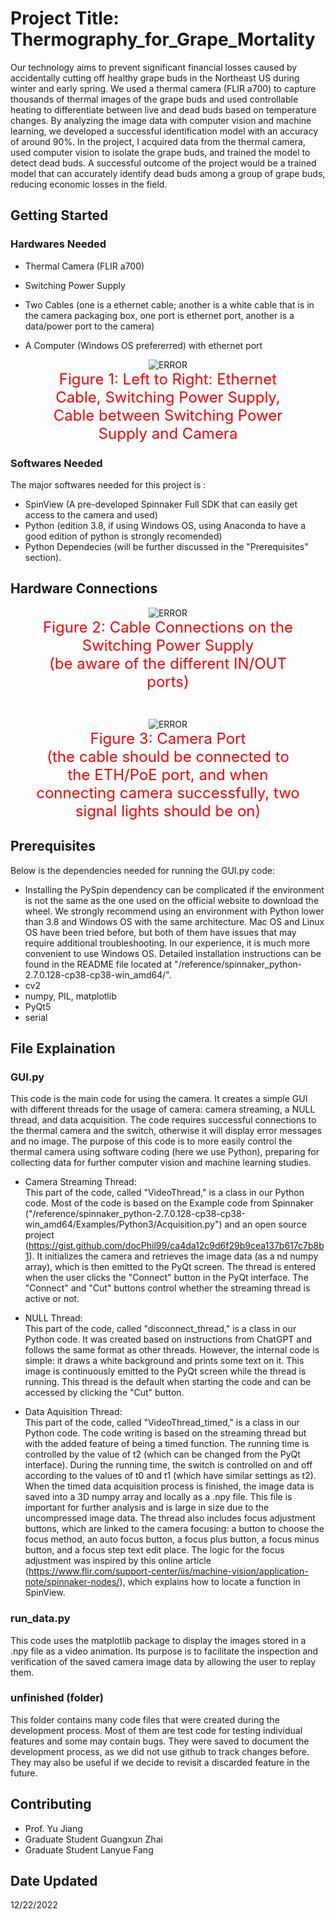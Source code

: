 # Project Title: Thermography_for_Grape_Mortality

Our technology aims to prevent significant financial losses caused by accidentally cutting off healthy grape buds in the Northeast US during winter and early spring. We used a thermal camera (FLIR a700) to capture thousands of thermal images of the grape buds and used controllable heating to differentiate between live and dead buds based on temperature changes. By analyzing the image data with computer vision and machine learning, we developed a successful identification model with an accuracy of around 90%. In the project, I acquired data from the thermal camera, used computer vision to isolate the grape buds, and trained the model to detect dead buds. A successful outcome of the project would be a trained model that can accurately identify dead buds among a group of grape buds, reducing economic losses in the field.

## Getting Started

### Hardwares Needed

* Thermal Camera (FLIR a700)

* Switching Power Supply

* Two Cables (one is a ethernet cable; another is a white cable that is in the camera packaging box, one port is ethernet port, another is a data/power port to the camera)

* A Computer (Windows OS prefererred) with ethernet port

<figure style="text-align:center">
  <img src="/readme_files/two_cables_needed_and_switching_power_supply.JPG" alt="ERROR">
  <figcaption style="display:inline-block; font-size:24px; color:red">Figure 1: Left to Right: Ethernet Cable, Switching Power Supply, Cable between Switching Power Supply and Camera</figcaption>
</figure>

### Softwares Needed

The major softwares needed for this project is :

* SpinView (A pre-developed Spinnaker Full SDK that can easily get access to the camera and used)
* Python (edition 3.8, if using Windows OS, using Anaconda to have a good edition of python is strongly recomended)
* Python Dependecies (will be further discussed in the "Prerequisites" section).

## Hardware Connections

<figure style="text-align:center">
  <img src="/readme_files/switching_power_supply_connections.JPG" alt="ERROR">
  <figcaption style="display:inline-block; font-size:24px; color:red">Figure 2: Cable Connections on the Switching Power Supply<br>(be aware of the different IN/OUT ports)</figcaption>
</figure>
<br>
<figure style="text-align:center">
  <img src="/readme_files/camera_cable_connection.JPG" alt="ERROR">
  <figcaption style="display:inline-block; font-size:24px; color:red">Figure 3: Camera Port<br>(the cable should be connected to the ETH/PoE port, and when connecting camera successfully, two signal lights should be on)</figcaption>
</figure>

## Prerequisites

Below is the dependencies needed for running the GUI.py code:

* Installing the PySpin dependency can be complicated if the environment is not the same as the one used on the official website to download the wheel. We strongly recommend using an environment with Python lower than 3.8 and Windows OS with the same architecture. Mac OS and Linux OS have been tried before, but both of them have issues that may require additional troubleshooting. In our experience, it is much more convenient to use Windows OS. Detailed installation instructions can be found in the README file located at "/reference/spinnaker_python-2.7.0.128-cp38-cp38-win_amd64/".
* cv2
* numpy, PIL, matplotlib
* PyQt5
* serial

## File Explaination

### GUI.py

This code is the main code for using the camera. It creates a simple GUI with different threads for the usage of camera: camera streaming, a NULL thread, and data acquisition. The code requires successful connections to the thermal camera and the switch, otherwise it will display error messages and no image. The purpose of this code is to more easily control the thermal camera using software coding (here we use Python), preparing for collecting data for further computer vision and machine learning studies.

* Camera Streaming Thread:<br>
This part of the code, called "VideoThread," is a class in our Python code. Most of the code is based on the Example code from Spinnaker ("/reference/spinnaker_python-2.7.0.128-cp38-cp38-win_amd64/Examples/Python3/Acquisition.py") and an open source project (https://gist.github.com/docPhil99/ca4da12c9d6f29b9cea137b617c7b8b1). It initializes the camera and retrieves the image data (as a nd numpy array), which is then emitted to the PyQt screen. The thread is entered when the user clicks the "Connect" button in the PyQt interface. The "Connect" and "Cut" buttons control whether the streaming thread is active or not.

* NULL Thread:<br>
This part of the code, called "disconnect_thread," is a class in our Python code. It was created based on instructions from ChatGPT and follows the same format as other threads. However, the internal code is simple: it draws a white background and prints some text on it. This image is continuously emitted to the PyQt screen while the thread is running. This thread is the default when starting the code and can be accessed by clicking the "Cut" button.

* Data Aquisition Thread:<br>
This part of the code, called "VideoThread_timed," is a class in our Python code. The code writing is based on the streaming thread but with the added feature of being a timed function. The running time is controlled by the value of t2 (which can be changed from the PyQt interface). During the running time, the switch is controlled on and off according to the values of t0 and t1 (which have similar settings as t2). When the timed data acquisition process is finished, the image data is saved into a 3D numpy array and locally as a .npy file. This file is important for further analysis and is large in size due to the uncompressed image data. The thread also includes focus adjustment buttons, which are linked to the camera focusing: a button to choose the focus method, an auto focus button, a focus plus button, a focus minus button, and a focus step text edit place. The logic for the focus adjustment was inspired by this online article (https://www.flir.com/support-center/iis/machine-vision/application-note/spinnaker-nodes/), which explains how to locate a function in SpinView.

### run_data.py
This code uses the matplotlib package to display the images stored in a .npy file as a video animation. Its purpose is to facilitate the inspection and verification of the saved camera image data by allowing the user to replay them.

### unfinished (folder)
This folder contains many code files that were created during the development process. Most of them are test code for testing individual features and some may contain bugs. They were saved to document the development process, as we did not use github to track changes before. They may also be useful if we decide to revisit a discarded feature in the future.

## Contributing

* Prof. Yu Jiang
* Graduate Student Guangxun Zhai
* Graduate Student Lanyue Fang

## Date Updated

12/22/2022
